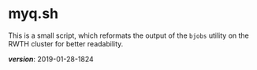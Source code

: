 # myq.sh

This is a small script, which reformats the output of the `bjobs`
utility on the RWTH cluster for better readability.

___version___: 2019-01-28-1824

